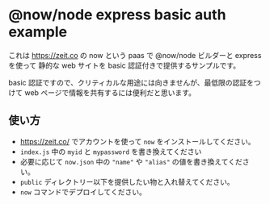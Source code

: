 # @now/node express basic auth example

これは https://zeit.co の now という paas で @now/node ビルダーと express を使って
静的な web サイトを basic 認証付きで提供するサンプルです。

basic 認証ですので、クリティカルな用途には向きませんが、最低限の認証をつけて web ページで情報を共有するには便利だと思います。

## 使い方

* https://zeit.co/ でアカウントを使って `now` をインストールしてください。
* `index.js` 中の `myid` と `mypassword` を書き換えてください
* 必要に応じて `now.json` 中の `"name"` や `"alias"` の値を書き換えてください。
* `public` ディレクトリー以下を提供したい物と入れ替えてください。
* `now` コマンドでデプロイしてください。
